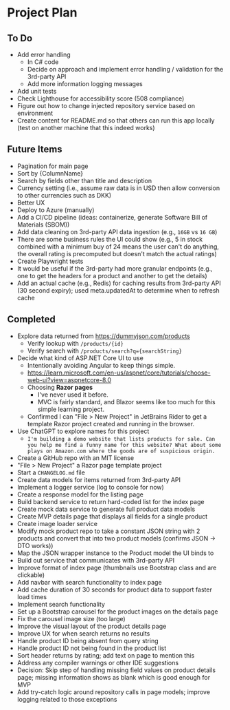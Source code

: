 # Project Plan

## To Do
- Add error handling 
  - In C# code
  - Decide on approach and implement error handling / validation for the 3rd-party API
  - Add more information logging messages
- Add unit tests
- Check Lighthouse for accessibility score (508 compliance)
- Figure out how to change injected repository service based on environment
- Create content for README.md so that others can run this app locally (test on another machine that this indeed works)

## Future Items
- Pagination for main page
- Sort by {ColumnName}
- Search by fields other than title and description
- Currency setting (i.e., assume raw data is in USD then allow conversion to other currencies such as DKK)
- Better UX
- Deploy to Azure (manually)
- Add a CI/CD pipeline (ideas: containerize, generate Software Bill of Materials (SBOM))
- Add data cleaning on 3rd-party API data ingestion (e.g., `16GB` vs `16 GB`)
- There are some business rules the UI could show (e.g., 5 in stock combined with a minimum buy of 24 means the user can't do anything, the overall rating is precomputed but doesn't match the actual ratings)
- Create Playwright tests
- It would be useful if the 3rd-party had more granular endpoints (e.g., one to get the headers for a product and another to get the details)
- Add an actual cache (e.g., Redis) for caching results from 3rd-party API (30 second expiry); used meta.updatedAt to determine when to refresh cache

## Completed
- Explore data returned from https://dummyjson.com/products
  - Verify lookup with `/products/{id}`
  - Verify search with `/products/search?q={searchString}`
- Decide what kind of ASP.NET Core UI to use
  - Intentionally avoiding Angular to keep things simple.
  - https://learn.microsoft.com/en-us/aspnet/core/tutorials/choose-web-ui?view=aspnetcore-8.0
  - Choosing **Razor pages**
    - I've never used it before.
    - MVC is fairly standard, and Blazor seems like too much for this simple learning project.
  - Confirmed I can "File > New Project" in JetBrains Rider to get a template Razor project created and running in the browser.
- Use ChatGPT to explore names for this project
  - `I'm building a demo website that lists products for sale. Can you help me find a funny name for this website? What about some plays on Amazon.com where the goods are of suspicious origin.`
- Create a GitHub repo with an MIT license
- "File > New Project" a Razor page template project
- Start a `CHANGELOG.md` file
- Create data models for items returned from 3rd-party API
- Implement a logger service (log to console for now)
- Create a response model for the listing page
- Build backend service to return hard-coded list for the index page
- Create mock data service to generate full product data models
- Create MVP details page that displays all fields for a single product
- Create image loader service
- Modify mock product repo to take a constant JSON string with 2 products and convert that into two product models (confirms JSON -> DTO works))
- Map the JSON wrapper instance to the Product model the UI binds to
- Build out service that communicates with 3rd-party API
- Improve format of index page (thumbnails use Bootstrap class and are clickable)
- Add navbar with search functionality to index page
- Add cache duration of 30 seconds for product data to support faster load times
- Implement search functionality 
- Set up a Bootstrap carousel for the product images on the details page
- Fix the carousel image size (too large)
- Improve the visual layout of the product details page
- Improve UX for when search returns no results
- Handle product ID being absent from query string
- Handle product ID not being found in the product list
- Sort header returns by rating; add text on page to mention this
- Address any compiler warnings or other IDE suggestions
- Decision: Skip step of handling missing field values on product details page; missing information shows as blank which is good enough for MVP
- Add try-catch logic around repository calls in page models; improve logging related to those exceptions